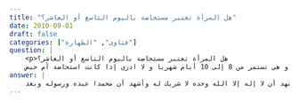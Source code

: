 ```yaml
---
title: "هل المرأة تعتبر مستحاضة باليوم التاسع أو العاشر؟"
date: 2010-09-01
draft: false
categories: ["فتاوى", "الطهارة"]
question: |
    <p>هل المرأة تعتبر مستحاضة باليوم التاسع أو العاشر؟ 
    العادة  منتظمة و هي تستمر من 8 إلى 10 أيام شهريا و لا ادري إذا كانت استحاضة أم حيض</p>
answer: |
    الحمد لله وحده وأشهد أن لا إله إلا الله وحده لا شريك له وأشهد أن محمدا عبده ورسوله وبعد : <BR>هذه المرأة تعرف عند الفقهاء بالمعتاده وهي التي تعرف شهرها ووقت حيضها ووقت طهرها . <BR>وهذه المعتادة التي يأتيها الحيض ويستمر معها مدة معينة من الزمن هو حيض ولا إشكال فيه ، ولكن لو استمر بها الدم ولم ينقطع كما في السؤال ، فهذه لها حالتان : <BR>الحال الأولى : معتادة مميزة : وهي التي كان يأتيها دم الحيض في أيام معلومات من كلِّ شهر ، 8 أيام كما في السؤال ولكنه استمر بها إلى اليوم العاشر ، وتستطيع أن تميز بين دم الحيض بأوصافه المعروفه عند النساء فإنه دم أسود له رائحة نتنه وبين دم الاستحاضة الذي ليس له تلك الأوصاف .  <BR>فالراجح أنه إذا زاد الدم عن عادتها فإنها تجلس مقدار عادتها ثمانية أيام وما زاد عليه فهو دم استحاضة ، فتغتسل في اليوم الثامن وتصلي وتصوم وهو مذهب الحنفية ، والحنابلة ، ووجه عند الشافعية . <BR>أما لو استمر  بها الدم بنفس أوصافه المعروفة أعني أوصاف دم الحيض فإنها تنتظر لأن الدم النازل بها يكون دم حيض فلا يجوز العدول عنه ، وذلك أن عادة المرأة قد تزيد أياماً وقد تنقص في شهر دون آخر ، فلا يجوز أن تحكم بعد اليوم الثامن مباشرة بأنه دم استحاضة ، بل تتأكد من وصف الدم.  <BR> الدليل الأول : عَنْ عَائِشَةَ – رضي الله عنها – (( أَنَّ فَاطِمَةَ بِنْتَ أَبِي حُبَيْشٍ سَأَلَتِ النَّبِيَّ صلى الله عليه وسلم قَالَتْ : إِنِّي أُسْتَحَاضُ فَلاَ أَطْهُرُ ، أَفَأَدَعُ الصَّلاَةَ فَقَالَ : لاَ ، إِنَّ ذَلِكِ عِرْقٌ ، وَلَكِنْ دَعِي الصَّلاَةَ قَدْرَ الأَيَّامِ الَّتِي كُنْتِ تَحِيضِينَ فِيهَا ، ثُمَّ اغْتَسِلِي وَصَلِّي ))(رواه البخاري  ) <BR>وجه الدلالة : أن النبي صلى الله عليه وسلم رد فاطمة – رضي الله عنها- وقد استمر بها الدم إلى عادتها . <BR>الدليل الثاني : عَنْ عَائِشَةَ – رضي الله عنها – قَالَتْ : (( إِنَّ أُمَّ حَبِيبَةَ سَأَلَتْ رَسُولَ اللهِ صلى الله عليه وسلم عَنِ الدَّمِ ، فَقَالَتْ عَائِشَةُ : رَأَيْتُ مِرْكَنَهَا مَلآنَ دَمًا ، فَقَالَ لَهَا رَسُولُ اللهِ صلى الله عليه وسلم : امْكُثِي قَدْرَ مَا كَانَتْ تَحْبِسُكِ حَيْضَتُكِ ثُمَّ اغْتَسِلِي وَصَلِّى))(رواه مسلم ) <BR>الحال الثانية : معتادة غير المميزة : وهي التي كان يأتيها دم الحيض في أيام معلومات من كل شهر ، ثمانية أيام ولكنه استمر بها إلى عشرة أيام، ولا تستطيع أن تميز بين دم الحيض وبين دم الاستحاضة. <BR>والراجح أنه إذا زاد الدم عن عادتها فإنها تجلس مقدار عادتها وما زاد عليه فهو دم استحاضة ، وهو مذهب جمهور العلماء من الحنفية ، والحنابلة ، ووجه عند الشافعية . <BR>والأدلة هي نفس الأدلة السابقة . <BR>والله أعلم . <BR>ينظر : البناية (1/665) ، وشرح فتح القدير (1/177) ، والبحر الرائق (1/224) ، بدائع الصنائع (1/41) وكشاف القناع (1/208) ، المبدع (1/277) ، الإقناع (1/66) والبيان (1/365) ،الحاوي الكبير (1/404) ، روضة الطالبين (1/150).
---
```


